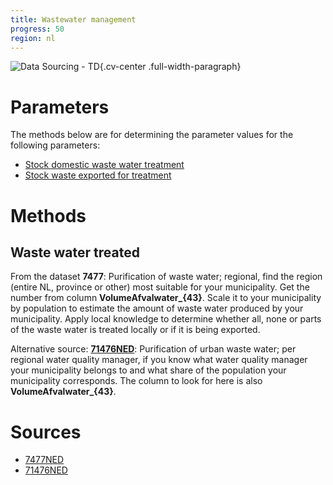 ```yaml
---
title: Wastewater management 
progress: 50
region: nl
---
```


![Data Sourcing - TD](/images/data-sourcing-td.jpg){.cv-center .full-width-paragraph}


# Parameters
The methods below are for determining the parameter values for the following parameters:

- [Stock domestic waste water treatment](/5-resources/1-data/definitions/parameters/stock_m3_domestic_wastewater_treated.md)
- [Stock waste exported for treatment](/5-resources/1-data/definitions/parameters/stock_exported_wastewater_for_treatment.md)



# Methods

## Waste water treated

From the dataset **7477**: Purification of waste water; regional, find the region (entire NL, province or other) most suitable for your municipality. Get the number from column **VolumeAfvalwater_{43}**. Scale it to your municipality by population to estimate the amount of waste water produced by your municipality. Apply local knowledge to determine whether all, none or parts of the waste water is treated locally or if it is being exported.

Alternative source: **[71476NED](/5-resources/1-data/data-transformation/nl/2-data-descriptors/71476ned.md)**: Purification of urban waste water; per regional water quality manager, if you know what water quality manager your municipality belongs to and what share of the population your municipality corresponds. The column to look for here is also **VolumeAfvalwater_{43}**.




# Sources

- [7477NED](/5-resources/1-data/data-transformation/nl/2-data-descriptors/7477ned.md)
- [71476NED](/5-resources/1-data/data-transformation/nl/2-data-descriptors/71476ned.md)




